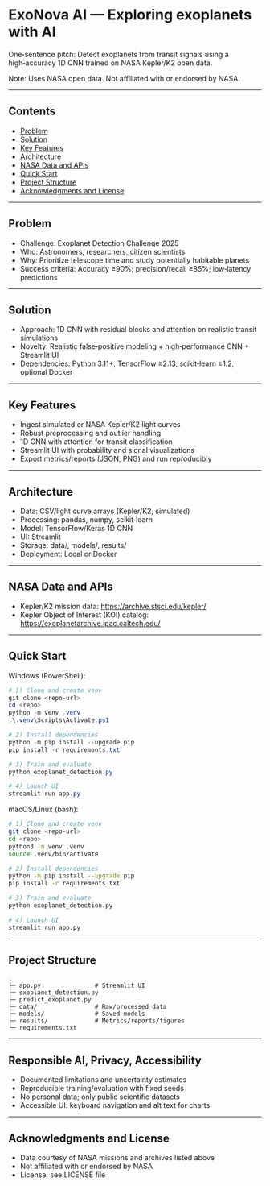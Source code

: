 # ExoNova AI — Exploring exoplanets with AI

One‑sentence pitch: Detect exoplanets from transit signals using a high‑accuracy 1D CNN trained on NASA Kepler/K2 open data.

Note: Uses NASA open data. Not affiliated with or endorsed by NASA.

---

## Contents
- [Problem](#problem)
- [Solution](#solution)
- [Key Features](#key-features)
- [Architecture](#architecture)
- [NASA Data and APIs](#nasa-data-and-apis)
- [Quick Start](#quick-start)
- [Project Structure](#project-structure)
- [Acknowledgments and License](#acknowledgments-and-license)

---

## Problem
- Challenge: Exoplanet Detection Challenge 2025
- Who: Astronomers, researchers, citizen scientists
- Why: Prioritize telescope time and study potentially habitable planets
- Success criteria: Accuracy ≥90%; precision/recall ≥85%; low‑latency predictions

---

## Solution
- Approach: 1D CNN with residual blocks and attention on realistic transit simulations
- Novelty: Realistic false‑positive modeling + high‑performance CNN + Streamlit UI
- Dependencies: Python 3.11+, TensorFlow ≥2.13, scikit‑learn ≥1.2, optional Docker

---

## Key Features
- Ingest simulated or NASA Kepler/K2 light curves
- Robust preprocessing and outlier handling
- 1D CNN with attention for transit classification
- Streamlit UI with probability and signal visualizations
- Export metrics/reports (JSON, PNG) and run reproducibly

---

## Architecture
- Data: CSV/light curve arrays (Kepler/K2, simulated)
- Processing: pandas, numpy, scikit‑learn
- Model: TensorFlow/Keras 1D CNN
- UI: Streamlit
- Storage: data/, models/, results/
- Deployment: Local or Docker

---

## NASA Data and APIs
- Kepler/K2 mission data: https://archive.stsci.edu/kepler/
- Kepler Object of Interest (KOI) catalog: https://exoplanetarchive.ipac.caltech.edu/

---

## Quick Start

Windows (PowerShell):
```powershell
# 1) Clone and create venv
git clone <repo-url>
cd <repo>
python -m venv .venv
.\.venv\Scripts\Activate.ps1

# 2) Install dependencies
python -m pip install --upgrade pip
pip install -r requirements.txt

# 3) Train and evaluate
python exoplanet_detection.py

# 4) Launch UI
streamlit run app.py
```

macOS/Linux (bash):
```bash
# 1) Clone and create venv
git clone <repo-url>
cd <repo>
python3 -m venv .venv
source .venv/bin/activate

# 2) Install dependencies
python -m pip install --upgrade pip
pip install -r requirements.txt

# 3) Train and evaluate
python exoplanet_detection.py

# 4) Launch UI
streamlit run app.py
```

---

## Project Structure
```
.
├─ app.py               # Streamlit UI
├─ exoplanet_detection.py
├─ predict_exoplanet.py
├─ data/                # Raw/processed data
├─ models/              # Saved models
├─ results/             # Metrics/reports/figures
└─ requirements.txt
```

---

## Responsible AI, Privacy, Accessibility
- Documented limitations and uncertainty estimates
- Reproducible training/evaluation with fixed seeds
- No personal data; only public scientific datasets
- Accessible UI: keyboard navigation and alt text for charts

---

## Acknowledgments and License
- Data courtesy of NASA missions and archives listed above
- Not affiliated with or endorsed by NASA
- License: see LICENSE file
